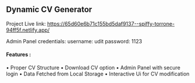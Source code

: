 ## Dynamic CV Generator

Project Live link:
https://65d60e6b71c155bd5daf9137--spiffy-torrone-94ff5f.netlify.app/

Admin Panel credentials:
username: udit
password: 1123

#### Features :
• Proper CV Structure
• Download CV option
• Admin Panel with secure login
• Data Fetched from Local Storage
• Interactive Ui for CV modification

